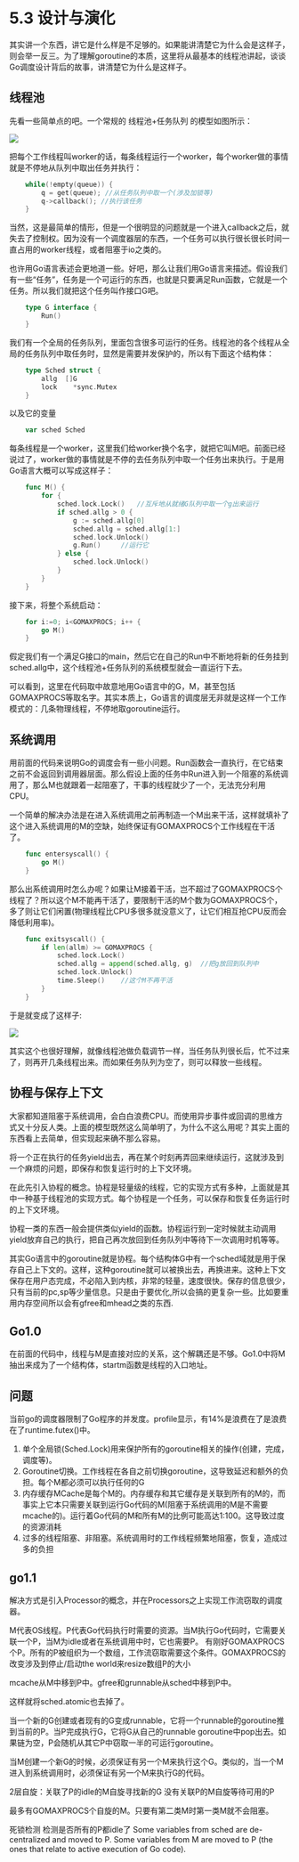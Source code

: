 # 5.3 设计与演化
其实讲一个东西，讲它是什么样是不足够的。如果能讲清楚它为什么会是这样子，则会举一反三。为了理解goroutine的本质，这里将从最基本的线程池讲起，谈谈Go调度设计背后的故事，讲清楚它为什么是这样子。

## 线程池
先看一些简单点的吧。一个常规的 线程池+任务队列 的模型如图所示：

![](images/5.3.worker.png?raw=true)

把每个工作线程叫worker的话，每条线程运行一个worker，每个worker做的事情就是不停地从队列中取出任务并执行：

```c
	while(!empty(queue)) {
	    q = get(queue); //从任务队列中取一个(涉及加锁等)
	    q->callback(); //执行该任务
	}
```

当然，这是最简单的情形，但是一个很明显的问题就是一个进入callback之后，就失去了控制权。因为没有一个调度器层的东西，一个任务可以执行很长很长时间一直占用的worker线程，或者阻塞于io之类的。

也许用Go语言表述会更地道一些。好吧，那么让我们用Go语言来描述。假设我们有一些“任务”，任务是一个可运行的东西，也就是只要满足Run函数，它就是一个任务。所以我们就把这个任务叫作接口G吧。

```go
	type G interface {
		Run() 
	}
```

我们有一个全局的任务队列，里面包含很多可运行的任务。线程池的各个线程从全局的任务队列中取任务时，显然是需要并发保护的，所以有下面这个结构体：

```go
	type Sched struct {
		allg  []G
		lock	*sync.Mutex
	}
```

以及它的变量

```go
	var sched Sched
```

每条线程是一个worker，这里我们给worker换个名字，就把它叫M吧。前面已经说过了，worker做的事情就是不停的去任务队列中取一个任务出来执行。于是用Go语言大概可以写成这样子：

```go
	func M() {
		for {
			sched.lock.Lock()	//互斥地从就绪G队列中取一个g出来运行
			if sched.allg > 0 {
				g := sched.allg[0]
				sched.allg = sched.allg[1:]
				sched.lock.Unlock()
				g.Run()		//运行它
			} else {
				sched.lock.Unlock()
			}
		}
	}
```

接下来，将整个系统启动：

```go
	for i:=0; i<GOMAXPROCS; i++ {
		go M()
	}
```

假定我们有一个满足G接口的main，然后它在自己的Run中不断地将新的任务挂到sched.allg中，这个线程池+任务队列的系统模型就会一直运行下去。

可以看到，这里在代码取中故意地用Go语言中的G，M，甚至包括GOMAXPROCS等取名字。其实本质上，Go语言的调度层无非就是这样一个工作模式的：几条物理线程，不停地取goroutine运行。

## 系统调用
用前面的代码来说明Go的调度会有一些小问题。Run函数会一直执行，在它结束之前不会返回到调用器层面。那么假设上面的任务中Run进入到一个阻塞的系统调用了，那么M也就跟着一起阻塞了，干事的线程就少了一个，无法充分利用CPU。

一个简单的解决办法是在进入系统调用之前再制造一个M出来干活，这样就填补了这个进入系统调用的M的空缺，始终保证有GOMAXPROCS个工作线程在干活了。

```go
	func entersyscall() {
		go M()
	}
```

那么出系统调用时怎么办呢？如果让M接着干活，岂不超过了GOMAXPROCS个线程了？所以这个M不能再干活了，要限制干活的M个数为GOMAXPROCS个，多了则让它们闲置(物理线程比CPU多很多就没意义了，让它们相互抢CPU反而会降低利用率)。

```go
	func exitsyscall() {
		if len(allm) >= GOMAXPROCS {
			sched.lock.Lock()
			sched.allg = append(sched.allg, g)	//把g放回到队列中
			sched.lock.Unlock()
			time.Sleep()	//这个M不再干活
		}
	}
```

于是就变成了这样子:

![](images/5.3.m_g.png?raw=true)

其实这个也很好理解，就像线程池做负载调节一样，当任务队列很长后，忙不过来了，则再开几条线程出来。而如果任务队列为空了，则可以释放一些线程。

## 协程与保存上下文
大家都知道阻塞于系统调用，会白白浪费CPU。而使用异步事件或回调的思维方式又十分反人类。上面的模型既然这么简单明了，为什么不这么用呢？其实上面的东西看上去简单，但实现起来确不那么容易。

将一个正在执行的任务yield出去，再在某个时刻再弄回来继续运行，这就涉及到一个麻烦的问题，即保存和恢复运行时的上下文环境。

在此先引入协程的概念。协程是轻量级的线程，它的实现方式有多种，上面就是其中一种基于线程池的实现方式。每个协程是一个任务，可以保存和恢复任务运行时的上下文环境。

协程一类的东西一般会提供类似yield的函数。协程运行到一定时候就主动调用yield放弃自己的执行，把自己再次放回到任务队列中等待下一次调用时机等等。

其实Go语言中的goroutine就是协程。每个结构体G中有一个sched域就是用于保存自己上下文的。这样，这种goroutine就可以被换出去，再换进来。这种上下文保存在用户态完成，不必陷入到内核，非常的轻量，速度很快。保存的信息很少，只有当前的pc,sp等少量信息。只是由于要优化,所以会搞的更复杂一些。比如要重用内存空间所以会有gfree和mhead之类的东西.

## Go1.0
在前面的代码中，线程与M是直接对应的关系，这个解耦还是不够。Go1.0中将M抽出来成为了一个结构体，startm函数是线程的入口地址。


## 问题
当前go的调度器限制了Go程序的并发度。profile显示，有14%是浪费在了是浪费在了runtime.futex()中。

1. 单个全局锁(Sched.Lock)用来保护所有的goroutine相关的操作(创建，完成，调度等)。
2. Goroutine切换。工作线程在各自之前切换goroutine，这导致延迟和额外的负担。每个M都必须可以执行任何的G
3. 内存缓存MCache是每个M的。内存缓存和其它缓存是关联到所有的M的，而事实上它本只需要关联到运行Go代码的M(阻塞于系统调用的M是不需要mcache的)。运行着Go代码的M和所有M的比例可能高达1:100。这导致过度的资源消耗
4. 过多的线程阻塞、非阻塞。系统调用时的工作线程频繁地阻塞，恢复，造成过多的负担

## go1.1

解决方式是引入Processor的概念，并在Processors之上实现工作流窃取的调度器。

M代表OS线程。P代表Go代码执行时需要的资源。当M执行Go代码时，它需要关联一个P，当M为idle或者在系统调用中时，它也需要P。
有刚好GOMAXPROCS个P。所有的P被组织为一个数组，工作流窃取需要这个条件。GOMAXPROCS的改变涉及到停止/启动the world来resize数组P的大小


mcache从M中移到P中。gfree和grunnable从sched中移到P中。

这样就将sched.atomic也去掉了。

当一个新的G创建或者现有的G变成runnable，它将一个runnable的goroutine推到当前的P。当P完成执行G，它将G从自己的runnable goroutine中pop出去。如果链为空，P会随机从其它P中窃取一半的可运行goroutine。

当M创建一个新G的时候，必须保证有另一个M来执行这个G。类似的，当一个M进入到系统调用时，必须保证有另一个M来执行G的代码。

2层自旋：关联了P的idle的M自旋寻找新的G
没有关联P的M自旋等待可用的P

最多有GOMAXPROCS个自旋的M。只要有第二类M时第一类M就不会阻塞。

死锁检测 检测是否所有的P都idle了
Some variables from sched are de-centralized and moved to P. Some variables from M are moved to P (the ones that relate to active execution of Go code).

